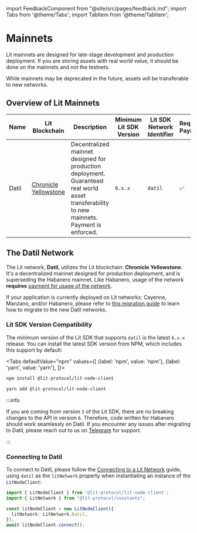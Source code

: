 import FeedbackComponent from "@site/src/pages/feedback.md";
import Tabs from '@theme/Tabs';
import TabItem from '@theme/TabItem';

# Mainnets

Lit mainnets are designed for late-stage development and production deployment. If you are storing assets with real world value, it should be done on the mainnets and not the testnets.

While mainnets may be deprecated in the future, assets will be transferable to new networks.


## Overview of Lit Mainnets

| Name  | Lit Blockchain                                                   | Description                                                                                                                                 | Minimum Lit SDK Version | Lit SDK Network Identifier | Requires Payment |
|-------|------------------------------------------------------------------|---------------------------------------------------------------------------------------------------------------------------------------------|-------------------------|----------------------------|------------------|
| Datil | [Chronicle Yellowstone](./lit-blockchains/chronicle-yellowstone) | Decentralized mainnet designed for production deployment. Guaranteed real world asset transferability to new mainnets. Payment is enforced. | `6.x.x`                | `datil`                    | ✅                |

## The Datil Network

The Lit network, **Datil**, utilizes the Lit blockchain: **Chronicle Yellowstone**. It's a decentralized mainnet designed for production deployment, and is superseding the Habanero mainnet. Like Habanero, usage of the network **requires** [payment for usage of the network](../../../paying-for-lit/overview.md).

If your application is currently deployed on Lit networks: Cayenne, Manzano, and/or Habanero, please refer to [this migration guide](./migrating-to-datil) to learn how to migrate to the new Datil networks.

### Lit SDK Version Compatibility

The minimum version of the Lit SDK that supports `datil` is the latest `6.x.x` release. You can install the latest SDK version from NPM, which includes this support by default:

<Tabs
defaultValue="npm"
values={[
{label: 'npm', value: 'npm'},
{label: 'yarn', value: 'yarn'},
]}>
<TabItem value="npm">

```bash
npm install @lit-protocol/lit-node-client
```

</TabItem>

<TabItem value="yarn">

```bash
yarn add @lit-protocol/lit-node-client
```

</TabItem>
</Tabs>

:::info

If you are coming from version `5` of the Lit SDK, there are no breaking changes to the API in version `6`. Therefore, code written for Habanero should work seamlessly on Datil. If you encounter any issues after migrating to Datil, please reach out to us on [Telegram](https://t.me/+aa73FAF9Vp82ZjJh) for support.

:::

### Connecting to Datil

To connect to Datil, please follow the [Connecting to a Lit Network](../../../../build/getting-started/connecting-to-lit) guide, using `datil` as the `litNetwork` property when instantiating an instance of the `LitNodeClient`:

```ts
import { LitNodeClient } from '@lit-protocol/lit-node-client';
import { LitNetwork } from "@lit-protocol/constants";

const litNodeClient = new LitNodeClient({
  litNetwork: LitNetwork.Datil,
});
await litNodeClient.connect();
```

<FeedbackComponent/>

